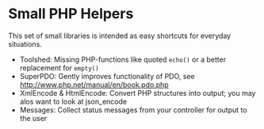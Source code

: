 Small PHP Helpers
=================

This set of small libraries is intended as easy shortcuts for everyday situations.

* Toolshed: Missing PHP-functions like quoted <code>echo()</code> or a better replacement for <code>empty()</code>
* SuperPDO: Gently improves functionality of PDO, see http://www.php.net/manual/en/book.pdo.php
* XmlEncode & HtmlEncode: Convert PHP structures into output; you may alos want to look at json_encode
* Messages: Collect status messages from your controller for output to the user